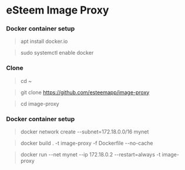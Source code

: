 # eSteem Image Proxy

### Docker container setup

> apt install docker.io

> sudo systemctl enable docker

### Clone

> cd ~

> git clone https://github.com/esteemapp/image-proxy

> cd image-proxy

### Docker container setup

> docker network create --subnet=172.18.0.0/16 mynet

> docker build . -t image-proxy -f Dockerfile --no-cache

> docker run --net mynet --ip 172.18.0.2 --restart=always -t image-proxy